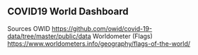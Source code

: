 ## COVID19 World Dashboard


Sources
  OWID https://github.com/owid/covid-19-data/tree/master/public/data
  Worldometer (Flags) https://www.worldometers.info/geography/flags-of-the-world/

